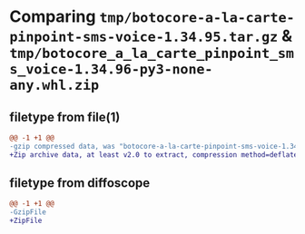 # Comparing `tmp/botocore-a-la-carte-pinpoint-sms-voice-1.34.95.tar.gz` & `tmp/botocore_a_la_carte_pinpoint_sms_voice-1.34.96-py3-none-any.whl.zip`

## filetype from file(1)

```diff
@@ -1 +1 @@
-gzip compressed data, was "botocore-a-la-carte-pinpoint-sms-voice-1.34.95.tar", last modified: Wed May  1 01:06:31 2024, max compression
+Zip archive data, at least v2.0 to extract, compression method=deflate
```

## filetype from diffoscope

```diff
@@ -1 +1 @@
-GzipFile
+ZipFile
```

